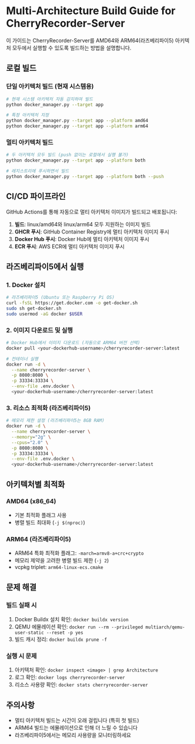 # Multi-Architecture Build Guide for CherryRecorder-Server

이 가이드는 CherryRecorder-Server를 AMD64와 ARM64(라즈베리파이5) 아키텍처 모두에서 실행할 수 있도록 빌드하는 방법을 설명합니다.

## 로컬 빌드

### 단일 아키텍처 빌드 (현재 시스템용)
```bash
# 현재 시스템 아키텍처 자동 감지하여 빌드
python docker_manager.py --target app

# 특정 아키텍처 지정
python docker_manager.py --target app --platform amd64
python docker_manager.py --target app --platform arm64
```

### 멀티 아키텍처 빌드
```bash
# 두 아키텍처 모두 빌드 (push 없이는 로컬에서 실행 불가)
python docker_manager.py --target app --platform both

# 레지스트리에 푸시하면서 빌드
python docker_manager.py --target app --platform both --push
```

## CI/CD 파이프라인

GitHub Actions를 통해 자동으로 멀티 아키텍처 이미지가 빌드되고 배포됩니다:

1. **빌드**: linux/amd64와 linux/arm64 모두 지원하는 이미지 빌드
2. **GHCR 푸시**: GitHub Container Registry에 멀티 아키텍처 이미지 푸시
3. **Docker Hub 푸시**: Docker Hub에 멀티 아키텍처 이미지 푸시
4. **ECR 푸시**: AWS ECR에 멀티 아키텍처 이미지 푸시

## 라즈베리파이5에서 실행

### 1. Docker 설치
```bash
# 라즈베리파이5 (Ubuntu 또는 Raspberry Pi OS)
curl -fsSL https://get.docker.com -o get-docker.sh
sudo sh get-docker.sh
sudo usermod -aG docker $USER
```

### 2. 이미지 다운로드 및 실행
```bash
# Docker Hub에서 이미지 다운로드 (자동으로 ARM64 버전 선택)
docker pull <your-dockerhub-username>/cherryrecorder-server:latest

# 컨테이너 실행
docker run -d \
  --name cherryrecorder-server \
  -p 8080:8080 \
  -p 33334:33334 \
  --env-file .env.docker \
  <your-dockerhub-username>/cherryrecorder-server:latest
```

### 3. 리소스 최적화 (라즈베리파이5)
```bash
# 메모리 제한 설정 (라즈베리파이5는 8GB RAM)
docker run -d \
  --name cherryrecorder-server \
  --memory="2g" \
  --cpus="2.0" \
  -p 8080:8080 \
  -p 33334:33334 \
  --env-file .env.docker \
  <your-dockerhub-username>/cherryrecorder-server:latest
```

## 아키텍처별 최적화

### AMD64 (x86_64)
- 기본 최적화 플래그 사용
- 병렬 빌드 최대화 (`-j $(nproc)`)

### ARM64 (라즈베리파이5)
- ARM64 특화 최적화 플래그: `-march=armv8-a+crc+crypto`
- 메모리 제약을 고려한 병렬 빌드 제한 (`-j 2`)
- vcpkg triplet: `arm64-linux-ecs.cmake`

## 문제 해결

### 빌드 실패 시
1. Docker Buildx 설치 확인: `docker buildx version`
2. QEMU 에뮬레이션 확인: `docker run --rm --privileged multiarch/qemu-user-static --reset -p yes`
3. 빌드 캐시 정리: `docker buildx prune -f`

### 실행 시 문제
1. 아키텍처 확인: `docker inspect <image> | grep Architecture`
2. 로그 확인: `docker logs cherryrecorder-server`
3. 리소스 사용량 확인: `docker stats cherryrecorder-server`

## 주의사항

- 멀티 아키텍처 빌드는 시간이 오래 걸립니다 (특히 첫 빌드)
- ARM64 빌드는 에뮬레이션으로 인해 더 느릴 수 있습니다
- 라즈베리파이5에서는 메모리 사용량을 모니터링하세요
